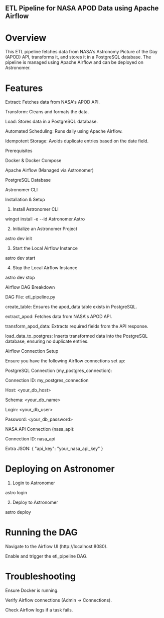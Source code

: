 ## ETL Pipeline for NASA APOD Data using Apache Airflow

# Overview

This ETL pipeline fetches data from NASA's Astronomy Picture of the Day (APOD) API, transforms it, and stores it in a PostgreSQL database. The pipeline is managed using Apache Airflow and can be deployed on Astronomer.

# Features

Extract: Fetches data from NASA's APOD API.

Transform: Cleans and formats the data.

Load: Stores data in a PostgreSQL database.

Automated Scheduling: Runs daily using Apache Airflow.

Idempotent Storage: Avoids duplicate entries based on the date field.

Prerequisites

Docker & Docker Compose

Apache Airflow (Managed via Astronomer)

PostgreSQL Database

Astronomer CLI

Installation & Setup

1. Install Astronomer CLI

winget install -e --id Astronomer.Astro

2. Initialize an Astronomer Project

astro dev init

3. Start the Local Airflow Instance

astro dev start

4. Stop the Local Airflow Instance

astro dev stop

Airflow DAG Breakdown

DAG File: etl_pipeline.py

create_table: Ensures the apod_data table exists in PostgreSQL.

extract_apod: Fetches data from NASA's APOD API.

transform_apod_data: Extracts required fields from the API response.

load_data_to_postgres: Inserts transformed data into the PostgreSQL database, ensuring no duplicate entries.

Airflow Connection Setup

Ensure you have the following Airflow connections set up:

PostgreSQL Connection (my_postgres_connection):

Connection ID: my_postgres_connection

Host: <your_db_host>

Schema: <your_db_name>

Login: <your_db_user>

Password: <your_db_password>

NASA API Connection (nasa_api):

Connection ID: nasa_api

Extra JSON: { "api_key": "your_nasa_api_key" }

# Deploying on Astronomer

1. Login to Astronomer

astro login

2. Deploy to Astronomer

astro deploy

# Running the DAG

Navigate to the Airflow UI (http://localhost:8080).

Enable and trigger the etl_pipeline DAG.

# Troubleshooting

Ensure Docker is running.

Verify Airflow connections (Admin -> Connections).

Check Airflow logs if a task fails.
